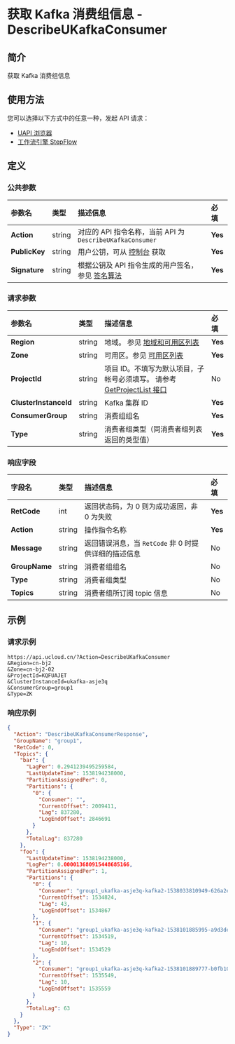 # 获取 Kafka 消费组信息 - DescribeUKafkaConsumer

## 简介

获取 Kafka 消费组信息






## 使用方法

您可以选择以下方式中的任意一种，发起 API 请求：
- [UAPI 浏览器](https://console.ucloud.cn/uapi/detail?id=DescribeUKafkaConsumer)
- [工作流引擎 StepFlow](https://console.ucloud.cn/stepflow/manage/)


## 定义

### 公共参数

| 参数名 | 类型 | 描述信息 | 必填 |
|:---|:---|:---|:---|
| **Action**     | string  | 对应的 API 指令名称，当前 API 为 `DescribeUKafkaConsumer`                        | **Yes** |
| **PublicKey**  | string  | 用户公钥，可从 [控制台](https://console.ucloud.cn/uapi/apikey) 获取                                             | **Yes** |
| **Signature**  | string  | 根据公钥及 API 指令生成的用户签名，参见 [签名算法](api/summary/signature.md)  | **Yes** |

### 请求参数

| 参数名 | 类型 | 描述信息 | 必填 |
|:---|:---|:---|:---|
| **Region** | string | 地域。 参见 [地域和可用区列表](api/summary/regionlist) |**Yes**|
| **Zone** | string | 可用区。参见 [可用区列表](api/summary/regionlist) |**Yes**|
| **ProjectId** | string | 项目 ID。不填写为默认项目，子帐号必须填写。 请参考 [GetProjectList 接口](api/summary/get_project_list) |No|
| **ClusterInstanceId** | string | Kafka 集群 ID |**Yes**|
| **ConsumerGroup** | string | 消费组组名 |**Yes**|
| **Type** | string | 消费者组类型（同消费者组列表返回的类型值） |**Yes**|

### 响应字段

| 字段名 | 类型 | 描述信息 | 必填 |
|:---|:---|:---|:---|
| **RetCode** | int | 返回状态码，为 0 则为成功返回，非 0 为失败 |**Yes**|
| **Action** | string | 操作指令名称 |**Yes**|
| **Message** | string | 返回错误消息，当 `RetCode` 非 0 时提供详细的描述信息 |No|
| **GroupName** | string | 消费者组组名 |No|
| **Type** | string | 消费者组类型 |No|
| **Topics** | string | 消费者组所订阅 topic 信息 |No|




## 示例

### 请求示例
    
```
https://api.ucloud.cn/?Action=DescribeUKafkaConsumer
&Region=cn-bj2
&Zone=cn-bj2-02
&ProjectId=KQFUAJET
&ClusterInstanceId=ukafka-asje3q
&ConsumerGroup=group1
&Type=ZK
```

### 响应示例
    
```json
{
  "Action": "DescribeUKafkaConsumerResponse",
  "GroupName": "group1",
  "RetCode": 0,
  "Topics": {
    "bar": {
      "LagPer": 0.2941239495259584,
      "LastUpdateTime": 1538194238000,
      "PartitionAssignedPer": 0,
      "Partitions": {
        "0": {
          "Consumer": "",
          "CurrentOffset": 2009411,
          "Lag": 837280,
          "LogEndOffset": 2846691
        }
      },
      "TotalLag": 837280
    },
    "foo": {
      "LastUpdateTime": 1538194238000,
      "LogPer": 0.000013680915448685166,
      "PartitionAssignedPer": 1,
      "Partitions": {
        "0": {
          "Consumer": "group1_ukafka-asje3q-kafka2-1538033810949-626a2e06-0",
          "CurrentOffset": 1534824,
          "Lag": 43,
          "LogEndOffset": 1534867
        },
        "1": {
          "Consumer": "group1_ukafka-asje3q-kafka2-1538101885995-a9d3def3-0",
          "CurrentOffset": 1534519,
          "Lag": 10,
          "LogEndOffset": 1534529
        },
        "2": {
          "Consumer": "group1_ukafka-asje3q-kafka2-1538101889777-b0fb1091-0",
          "CurrentOffset": 1535549,
          "Lag": 10,
          "LogEndOffset": 1535559
        }
      },
      "TotalLag": 63
    }
  },
  "Type": "ZK"
}
```





